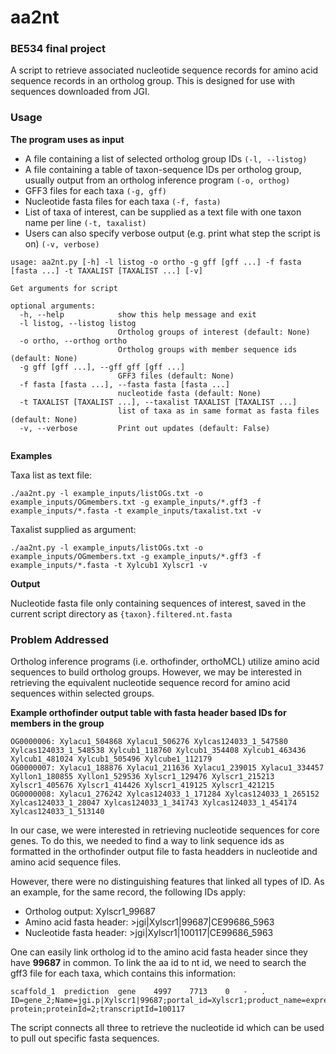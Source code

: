 # aa2nt

### BE534 final project

A script to retrieve associated nucleotide sequence records for amino acid sequence records in an ortholog group. This is designed for use with sequences downloaded from JGI.

### Usage

**The program uses as input**

* A file containing a list of selected ortholog group IDs `(-l, --listog)`
* A file containing a table of taxon-sequence IDs per ortholog group, usually output from an ortholog inference program `(-o, orthog)`
* GFF3 files for each taxa `(-g, gff)`
* Nucleotide fasta files for each taxa `(-f, fasta)`
* List of taxa of interest, can be supplied as a text file with one taxon name per line `(-t, taxalist)`
* Users can also specify verbose output (e.g. print what step the script is on) `(-v, verbose)`

```
usage: aa2nt.py [-h] -l listog -o ortho -g gff [gff ...] -f fasta [fasta ...] -t TAXALIST [TAXALIST ...] [-v]

Get arguments for script

optional arguments:
  -h, --help            show this help message and exit
  -l listog, --listog listog
                        Ortholog groups of interest (default: None)
  -o ortho, --orthog ortho
                        Ortholog groups with member sequence ids (default: None)
  -g gff [gff ...], --gff gff [gff ...]
                        GFF3 files (default: None)
  -f fasta [fasta ...], --fasta fasta [fasta ...]
                        nucleotide fasta (default: None)
  -t TAXALIST [TAXALIST ...], --taxalist TAXALIST [TAXALIST ...]
                        list of taxa as in same format as fasta files (default: None)
  -v, --verbose         Print out updates (default: False)


```

**Examples** 

Taxa list as text file:
```
./aa2nt.py -l example_inputs/listOGs.txt -o example_inputs/OGmembers.txt -g example_inputs/*.gff3 -f example_inputs/*.fasta -t example_inputs/taxalist.txt -v

```

Taxalist supplied as argument:
```
./aa2nt.py -l example_inputs/listOGs.txt -o example_inputs/OGmembers.txt -g example_inputs/*.gff3 -f example_inputs/*.fasta -t Xylcub1 Xylscr1 -v

```

**Output**

Nucleotide fasta file only containing sequences of interest, saved in the current script directory as `{taxon}.filtered.nt.fasta`

### Problem Addressed

Ortholog inference programs (i.e. orthofinder, orthoMCL) utilize amino acid sequences to build ortholog groups. However, we may be interested in retrieving the equivalent nucleotide sequence record for amino acid sequences within selected groups.

**Example orthofinder output table with fasta header based IDs for members in the group**

```
OG0000006: Xylacu1_504868 Xylacu1_506276 Xylcas124033_1_547580 Xylcas124033_1_548538 Xylcub1_118760 Xylcub1_354408 Xylcub1_463436 Xylcub1_481024 Xylcub1_505496 Xylcube1_112179
OG0000007: Xylacu1_188876 Xylacu1_211636 Xylacu1_239015 Xylacu1_334457 Xyllon1_180855 Xyllon1_529536 Xylscr1_129476 Xylscr1_215213 Xylscr1_405676 Xylscr1_414426 Xylscr1_419125 Xylscr1_421215
OG0000008: Xylacu1_276242 Xylcas124033_1_171284 Xylcas124033_1_265152 Xylcas124033_1_28047 Xylcas124033_1_341743 Xylcas124033_1_454174 Xylcas124033_1_513140 

```

In our case, we were interested in retrieving nucleotide sequences for core genes. To do this, we needed to find a way to link sequence ids as formatted in the orthofinder output file to fasta headders in nucleotide and amino acid sequence files. 

However, there were no distinguishing features that linked all types of ID. As an example, for the same record, the following IDs apply:

* Ortholog output: Xylscr1_99687 
* Amino acid fasta header: >jgi|Xylscr1|99687|CE99686_5963 
* Nucleotide fasta header: >jgi|Xylscr1|100117|CE99686_5963 

One can easily link ortholog id to the amino acid fasta header since they have **99687** in common. To link the aa id to nt id, we need to search the gff3 file for each taxa, which contains this information:

```
scaffold_1	prediction	gene	4997	7713	0	-	.	ID=gene_2;Name=jgi.p|Xylscr1|99687;portal_id=Xylscr1;product_name=expressed protein;proteinId=2;transcriptId=100117

```

The script connects all three to retrieve the nucleotide id which can be used to pull out specific fasta sequences.
